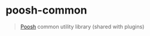 # poosh-common
> [Poosh](https://github.com/yvele/poosh) common utility library (shared with plugins)
